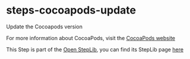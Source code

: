 steps-cocoapods-update
======================

Update the Cocoapods version

For more information about CocoaPods, visit the [CocoaPods website](http://cocoapods.org/)

This Step is part of the [Open StepLib](http://www.steplib.com/), you can find its StepLib page [here](http://www.steplib.com/step/cocoapods-update)

